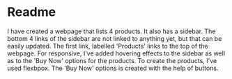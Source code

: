 # Readme
I have created a webpage that lists 4 products. It also has a sidebar. The bottom 4 links of the sidebar are not linked to anything yet, but that can be easily updated. The first link, labelled 'Products' links to the top of the webpage.
For responsive, I've added hovering effects to the sidebar as well as to the 'Buy Now' options for the products. To create the products, I've used flexbpox.
The 'Buy Now' options is created with the help of buttons.
